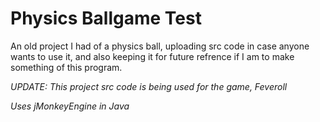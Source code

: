 # Physics Ballgame Test
An old project I had of a physics ball, uploading src code in case anyone wants to use it, and also keeping it for future refrence if I am to make something of this program.

*UPDATE: This project src code is being used for the game, Feveroll*

*Uses jMonkeyEngine in Java*
